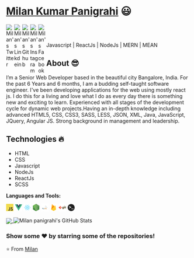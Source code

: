  # <a href="https://www.linkedin.com/in/milan-kumar-panigrahi-2a699b87">Milan Kumar Panigrahi</a> :smiley:
 
 <a href="https://twitter.com/MKPmilan">
  <img align="left" alt="Milan's Twitter" width="22px" src="https://cdn.jsdelivr.net/npm/simple-icons@v3/icons/twitter.svg" />
</a>
<a href="https://www.linkedin.com/in/milan-kumar-panigrahi-2a699b87">
  <img align="left" alt="Milan's Linkdein" width="22px" src="https://cdn.jsdelivr.net/npm/simple-icons@v3/icons/linkedin.svg" />
</a>
<a href="https://github.com/devmilan">
  <img align="left" alt="Milan's Github" width="22px" src="https://cdn.jsdelivr.net/npm/simple-icons@v3/icons/github.svg" />
</a>
<a href="https://www.instagram.com/milan.panigrahi">
  <img align="left" alt="Milan's Instagram" width="22px" src="https://cdn.jsdelivr.net/npm/simple-icons@v3/icons/instagram.svg" />
</a>
<a href="https://www.facebook.com/panigrahi.milan">
  <img align="left" alt="Milan's Facebook" width="22px" src="https://cdn.jsdelivr.net/npm/simple-icons@v3/icons/facebook.svg" />
</a>

<br/>
<br/>

Javascript | ReactJs | NodeJs | MERN | MEAN 

## About :sunglasses:
I’m a Senior Web Developer based in the beautiful city Bangalore, India. For the past 6 Years and 6 months, I am a budding self-taught software engineer. I've been developing applications for the web using mostly react js. I do this for a living and love what I do as every day there is something new and exciting to learn. Experienced with all stages of the development cycle for dynamic web projects.Having an in-depth knowledge including advanced HTML5, CSS, CSS3, SASS, LESS, JSON, XML, Java, JavaScript, JQuery, Angular JS. Strong background in management and leadership.

## Technologies :fire:
- HTML
- CSS
- Javascript
- NodeJs
- ReactJs
- SCSS

**Languages and Tools:**  

<code><img height="20" src="https://raw.githubusercontent.com/github/explore/80688e429a7d4ef2fca1e82350fe8e3517d3494d/topics/javascript/javascript.png"></code>
<code><img height="20" src="https://raw.githubusercontent.com/github/explore/80688e429a7d4ef2fca1e82350fe8e3517d3494d/topics/vue/vue.png"></code>
<code><img height="20" src="https://raw.githubusercontent.com/github/explore/80688e429a7d4ef2fca1e82350fe8e3517d3494d/topics/react/react.png"></code>
<code><img height="20" src="https://raw.githubusercontent.com/github/explore/80688e429a7d4ef2fca1e82350fe8e3517d3494d/topics/nodejs/nodejs.png"></code>
<code><img height="20" src="https://raw.githubusercontent.com/github/explore/80688e429a7d4ef2fca1e82350fe8e3517d3494d/topics/mysql/mysql.png"></code>
<code><img height="20" src="https://raw.githubusercontent.com/github/explore/80688e429a7d4ef2fca1e82350fe8e3517d3494d/topics/firebase/firebase.png"></code>
<code><img height="20" src="https://raw.githubusercontent.com/github/explore/80688e429a7d4ef2fca1e82350fe8e3517d3494d/topics/git/git.png"></code>
<code><img height="20" src="https://raw.githubusercontent.com/github/explore/80688e429a7d4ef2fca1e82350fe8e3517d3494d/topics/terminal/terminal.png"></code>


<a href="https://github.com/devmilan">
  <img align="center" src="https://github-readme-stats.vercel.app/api/top-langs/?username=devmilan&theme=radical" />
</a>

<img src="https://github-readme-stats.vercel.app/api?username=devmilan&&show_icons=true&theme=radical&line_height=27&v=5" alt="Milan panigrahi's GitHub Stats" />


<!-- <a href="https://github.com/ashwanisng/Covid-19-Data-Analysis"> -->
  <!-- Change the `github-readme-stats.anuraghazra1.vercel.app` to `github-readme-stats.vercel.app`  -->
  <!-- <img align="center" src="https://github-readme-stats.vercel.app/api/pin/?username=devmilan&repo=nested-routes-with-react-router-4&theme=radical" /> -->
<!-- </a>     -->



### Show some ❤️ by starring some of the repositories!

</div>

⭐️ From [Milan](https://github.com/devmilan)
